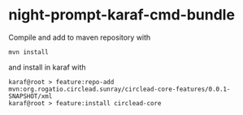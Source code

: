 # night-prompt-karaf-cmd-bundle

Compile and add to maven repository with

```
mvn install
```

and install in karaf with

```
karaf@root > feature:repo-add mvn:org.rogatio.circlead.sunray/circlead-core-features/0.0.1-SNAPSHOT/xml 
karaf@root > feature:install circlead-core
```
